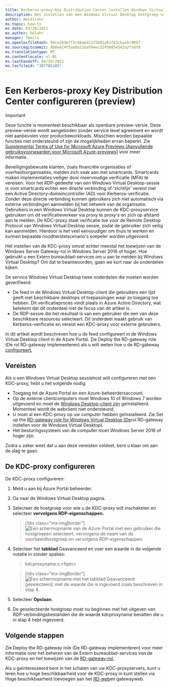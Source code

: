```yaml
---
title: Kerberos-proxy-Key Distribution Center instellen Windows Virtual Desktop - Azure
description: Het instellen van een Windows Virtual Desktop hostgroep voor het gebruik van een Kerberos-Key Distribution Center proxy.
author: Heidilohr
ms.topic: how-to
ms.date: 03/20/2021
ms.author: helohr
manager: femila
ms.openlocfilehash: 9dce264b7f2c88aed11f5b82a61f83cbac6c9697
ms.sourcegitcommit: 4b0e424f5aa8a11daf0eec32456854542a2f5df0
ms.translationtype: MT
ms.contentlocale: nl-NL
ms.lasthandoff: 04/20/2021
ms.locfileid: "107785105"
---
```

# <a name="configure-a-kerberos-key-distribution-center-proxy-preview"></a>Een Kerberos-proxy Key Distribution Center configureren (preview)

> [!IMPORTANT]
> Deze functie is momenteel beschikbaar als openbare preview-versie.
> Deze preview-versie wordt aangeboden zonder service level agreement en wordt niet aanbevolen voor productieworkloads. Misschien worden bepaalde functies niet ondersteund of zijn de mogelijkheden ervan beperkt.
> Zie [Supplemental Terms of Use for Microsoft Azure Previews (Aanvullende gebruiksvoorwaarden voor Microsoft Azure-previews)](https://azure.microsoft.com/support/legal/preview-supplemental-terms/) voor meer informatie.

Beveiligingsbewuste klanten, zoals financiële organisaties of overheidsorganisaties, melden zich vaak aan met smartcards. Smartcards maken implementaties veiliger door meervoudige verificatie (MFA) te vereisen. Voor het RDP-gedeelte van een Windows Virtual Desktop-sessie is voor smartcards echter een directe verbinding of 'zichtlijn' vereist met een Active Directory-domeincontroller (AD) voor Kerberos-verificatie. Zonder deze directe verbinding kunnen gebruikers zich niet automatisch via externe verbindingen aanmelden bij het netwerk van de organisatie. Gebruikers in een Windows Virtual Desktop kunnen de KDC-proxyservice gebruiken om dit verificatieverkeer via proxy te proxy's en zich op afstand aan te melden. De KDC-proxy staat verificatie toe voor de Remote Desktop Protocol van Windows Virtual Desktop sessie, zodat de gebruiker zich veilig kan aanmelden. Hierdoor is het veel eenvoudiger om thuis te werken en kunnen bepaalde noodherstelscenario's soepeler worden uitgevoerd.

Het instellen van de KDC-proxy omvat echter meestal het toewijzen van de Windows Server Gateway-rol in Windows Server 2016 of hoger. Hoe gebruikt u een Extern bureaublad-services om u aan te melden bij Windows Virtual Desktop? Om dat te beantwoorden, gaan we kort naar de onderdelen kijken.

De service Windows Virtual Desktop twee onderdelen die moeten worden geverifieerd:

- De feed in de Windows Virtual Desktop-client die gebruikers een lijst geeft met beschikbare desktops of toepassingen waar ze toegang toe hebben. Dit verificatieproces vindt plaats in Azure Active Directory, wat betekent dat dit onderdeel niet de focus van dit artikel is.
- De RDP-sessie die het resultaat is van een gebruiker die een van deze beschikbare resources selecteert. Dit onderdeel maakt gebruik van Kerberos-verificatie en vereist een KDC-proxy voor externe gebruikers.

In dit artikel wordt beschreven hoe u de feed configureert in de Windows Virtual Desktop client in de Azure Portal. Zie Deploy the RD-gateway role (De rol RD-gateway implementeren) als u wilt weten hoe u de RD-gateway [configureert.](/azure/virtual-desktop/rd-gateway-role)

## <a name="requirements"></a>Vereisten

Als u een Windows Virtual Desktop sessiehost wilt configureren met een KDC-proxy, hebt u het volgende nodig:

- Toegang tot de Azure Portal en een Azure-beheerdersaccount.
- Op de externe clientcomputers moet Windows 10 of Windows 7 worden uitgevoerd en moet de [Windows Desktop-client zijn](/windows-server/remote/remote-desktop-services/clients/windowsdesktop) geïnstalleerd. Momenteel wordt de webclient niet ondersteund.
- U moet al een KDC-proxy op uw computer hebben geïnstalleerd. Zie Set up the [RD-gateway role for Windows Virtual Desktop (De](rd-gateway-role.md)rol RD-gateway instellen voor de Windows Virtual Desktop).
- Het besturingssysteem van de computer moet Windows Server 2016 of hoger zijn.

Zodra u zeker weet dat u aan deze vereisten voldoet, bent u klaar om aan de slag te gaan.

## <a name="how-to-configure-the-kdc-proxy"></a>De KDC-proxy configureren

De KDC-proxy configureren:

1. Meld u aan bij Azure Portal beheerder.

2. Ga naar de Windows Virtual Desktop pagina.

3. Selecteer de hostgroep voor wie u de KDC-proxy wilt inschakelen en selecteer **vervolgens RDP-eigenschappen.**

    > [!div class="mx-imgBorder"]
    > ![Een schermopname van de Azure Portal met een gebruiker die hostgroepen selecteert, vervolgens de naam van de voorbeeldhostgroep en vervolgens RDP-eigenschappen.](media/rdp-properties.png)

4. Selecteer het **tabblad** Geavanceerd en voer een waarde in de volgende notatie in zonder spaties:

    
    > kdcproxyname:s:\<fqdn\>
    

    > [!div class="mx-imgBorder"]
    > ![Een schermopname met het tabblad Geavanceerd geselecteerd, met de waarde die is ingevoerd zoals beschreven in stap 4.](media/advanced-tab-selected.png)

5. Selecteer **Opslaan**.

6. De geselecteerde hostgroep moet nu beginnen met het uitgeven van RDP-verbindingsbestanden die de waarde kdcproxyname bevatten die u in stap 4 hebt ingevoerd.

## <a name="next-steps"></a>Volgende stappen

Zie Deploy the RD-gateway role (De RD-gateway implementeren) voor meer informatie over het beheren van de Extern bureaublad-services van de KDC-proxy en het toewijzen van de [RD-gateway-rol.](rd-gateway-role.md)

Als u geïnteresseerd bent in het schalen van uw KDC-proxyservers, kunt u leren hoe u hoge beschikbaarheid voor de KDC-proxy in kunt stellen via Hoge beschikbaarheid toevoegen aan het [RD-web](/windows-server/remote/remote-desktop-services/rds-rdweb-gateway-ha)en gatewayweb.
